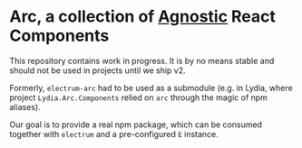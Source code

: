 # Arc, a collection of [Agnostic](http://en.wiktionary.org/wiki/agnostic) React Components

This repository contains work in progress. It is by no means stable and should
not be used in projects until we ship v2.

Formerly, `electrum-arc` had to be used as a submodule (e.g. in Lydia, where
project `Lydia.Arc.Components` relied on `arc` through the magic of npm
aliases).

Our goal is to provide a real npm package, which can be consumed together
with `electrum` and a pre-configured `E` instance.
